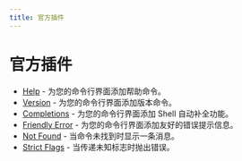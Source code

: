 ```yaml
---
title: 官方插件
---
```


# 官方插件

- [Help](https://github.com/clercjs/clerc/tree/main/packages/plugin-help) - 为您的命令行界面添加帮助命令。
- [Version](https://github.com/clercjs/clerc/tree/main/packages/plugin-version) - 为您的命令行界面添加版本命令。
- [Completions](https://github.com/clercjs/clerc/tree/main/packages/plugin-completions) - 为您的命令行界面添加 Shell 自动补全功能。
- [Friendly Error](https://github.com/clercjs/clerc/tree/main/packages/plugin-friendly-error) - 为您的命令行界面添加友好的错误提示信息。
- [Not Found](https://github.com/clercjs/clerc/tree/main/packages/plugin-not-found) - 当命令未找到时显示一条消息。
- [Strict Flags](https://github.com/clercjs/clerc/tree/main/packages/plugin-strict-flags) - 当传递未知标志时抛出错误。
